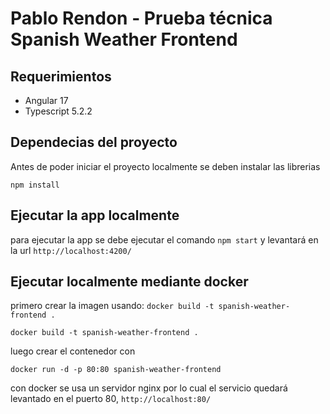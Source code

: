 # Pablo Rendon - Prueba técnica Spanish Weather Frontend
## Requerimientos ##

 - Angular 17
 - Typescript 5.2.2

## Dependecias del proyecto

Antes de poder iniciar el proyecto localmente se deben instalar las librerias

```
npm install
```

## Ejecutar la app localmente

para ejecutar la app se debe ejecutar el comando `npm start` y levantará en la url `http://localhost:4200/`

## Ejecutar localmente mediante docker

primero crear la imagen usando: `docker build -t spanish-weather-frontend .`

```
docker build -t spanish-weather-frontend .
```

luego crear el contenedor con
```
docker run -d -p 80:80 spanish-weather-frontend
```

con docker se usa un servidor nginx por lo cual el servicio quedará levantado en el puerto 80, `http://localhost:80/`